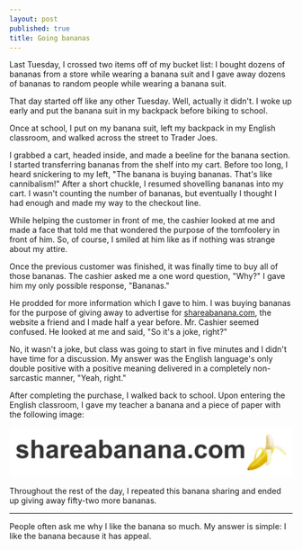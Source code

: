 ```yaml
---
layout: post
published: true
title: Going bananas
---
```


Last Tuesday, I crossed two items off of my bucket list: I bought dozens of bananas from a store while wearing a banana suit and I gave away dozens of bananas to random people while wearing a banana suit.

That day started off like any other Tuesday. Well, actually it didn't. I woke up early and put the banana suit in my backpack before biking to school.

Once at school, I put on my banana suit, left my backpack in my English classroom, and walked across the street to Trader Joes.

I grabbed a cart, headed inside, and made a beeline for the banana section. I started transferring bananas from the shelf into my cart. Before too long, I heard snickering to my left, "The banana is buying bananas. That's like cannibalism!" After a short chuckle, I resumed shovelling bananas into my cart. I wasn't counting the number of bananas, but eventually I thought I had enough and made my way to the checkout line.

While helping the customer in front of me, the cashier looked at me and made a face that told me that wondered the purpose of the tomfoolery in front of him. So, of course, I smiled at him like as if nothing was strange about my attire.

Once the previous customer was finished, it was finally time to buy all of those bananas. The cashier asked me a one word question, "Why?"
I gave him my only possible response, "Bananas."

He prodded for more information which I gave to him. I was buying bananas for the purpose of giving away to advertise for [shareabanana.com](http://shareabanana.com), the website a friend and I made half a year before. Mr. Cashier seemed confused. He looked at me and said, "So it's a joke, right?"

No, it wasn't a joke, but class was going to start in five minutes and I didn't have time for a discussion. My answer was the English language's only double positive with a positive meaning delivered in a completely non-sarcastic manner, "Yeah, right."

After completing the purchase, I walked back to school. Upon entering the English classroom, I gave my teacher a banana and a piece of paper with the following image:

<a href="http://shareabanana.com">![Your images aren't loading properly!](/static/img/banana_strip.png)</a>

Throughout the rest of the day, I repeated this banana sharing and ended up giving away fifty-two more bananas.

---

People often ask me why I like the banana so much. My answer is simple: I like the banana because it has appeal.